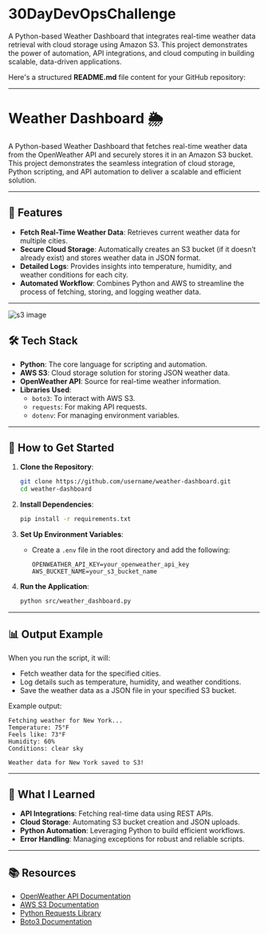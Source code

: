 # 30DayDevOpsChallenge
A Python-based Weather Dashboard that integrates real-time weather data retrieval with cloud storage using Amazon S3. This project demonstrates the power of automation, API integrations, and cloud computing in building scalable, data-driven applications.

Here's a structured **README.md** file content for your GitHub repository:

---

# Weather Dashboard 🌦️

A Python-based Weather Dashboard that fetches real-time weather data from the OpenWeather API and securely stores it in an Amazon S3 bucket. This project demonstrates the seamless integration of cloud storage, Python scripting, and API automation to deliver a scalable and efficient solution.

---

## 📌 Features
- **Fetch Real-Time Weather Data**: Retrieves current weather data for multiple cities.
- **Secure Cloud Storage**: Automatically creates an S3 bucket (if it doesn’t already exist) and stores weather data in JSON format.
- **Detailed Logs**: Provides insights into temperature, humidity, and weather conditions for each city.
- **Automated Workflow**: Combines Python and AWS to streamline the process of fetching, storing, and logging weather data.

---

![s3 image](https://github.com/saajibade/weather-dashboard-demo/tree/master/src/Assets/30DaychallengeDay1.JPG)

## 🛠️ Tech Stack
- **Python**: The core language for scripting and automation.
- **AWS S3**: Cloud storage solution for storing JSON weather data.
- **OpenWeather API**: Source for real-time weather information.
- **Libraries Used**:
  - `boto3`: To interact with AWS S3.
  - `requests`: For making API requests.
  - `dotenv`: For managing environment variables.

---

## 🚀 How to Get Started
1. **Clone the Repository**:
   ```bash
   git clone https://github.com/username/weather-dashboard.git
   cd weather-dashboard
   ```

2. **Install Dependencies**:
   ```bash
   pip install -r requirements.txt
   ```

3. **Set Up Environment Variables**:
   - Create a `.env` file in the root directory and add the following:
     ```
     OPENWEATHER_API_KEY=your_openweather_api_key
     AWS_BUCKET_NAME=your_s3_bucket_name
     ```


     

4. **Run the Application**:
   ```bash
   python src/weather_dashboard.py
   ```

---

## 📊 Output Example
When you run the script, it will:
- Fetch weather data for the specified cities.
- Log details such as temperature, humidity, and weather conditions.
- Save the weather data as a JSON file in your specified S3 bucket.

Example output:
```plaintext
Fetching weather for New York...
Temperature: 75°F
Feels like: 73°F
Humidity: 60%
Conditions: clear sky

Weather data for New York saved to S3!
```

---

## 🌟 What I Learned
- **API Integrations**: Fetching real-time data using REST APIs.
- **Cloud Storage**: Automating S3 bucket creation and JSON uploads.
- **Python Automation**: Leveraging Python to build efficient workflows.
- **Error Handling**: Managing exceptions for robust and reliable scripts.

---

## 📚 Resources
- [OpenWeather API Documentation](https://openweathermap.org/api)
- [AWS S3 Documentation](https://aws.amazon.com/s3/)
- [Python Requests Library](https://docs.python-requests.org/en/latest/)
- [Boto3 Documentation](https://boto3.amazonaws.com/v1/documentation/api/latest/index.html)


